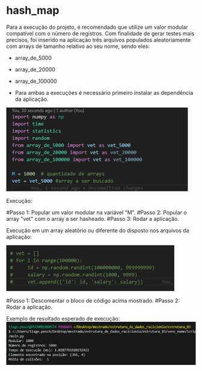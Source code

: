 # hash_map

Para a execução do projeto, é recomendado que utilize um valor modular compatível com o número de registros.
Com finalidade de gerar testes mais precisos, foi inserido na aplicação três arquivos populados aleatoriamente com arrays de tamanho relativo ao seu nome, sendo eles:
- array_de_5000
- array_de_20000
- array_de_100000

- Para ambas a execuções é necessário primeiro instalar as dependência da aplicação.

<img src="/src/documentation/params_operation.png">

Execução:

#Passo 1: Popular um valor modular na variável "M".
#Passo 2: Popular o array "vet" com o array a ser hasheado.
#Passo 3: Rodar a aplicação.

Execução em um array aleatório ou diferente do disposto nos arquivos da aplicação:

<img src="/src/documentation/random_list.png">

#Passo 1: Descomentar o bloco de código acima mostrado.
#Passo 2: Rodar a aplicação.


Exemplo de resultado esperado de execução:
<img src="/src/documentation/log_result.png">


